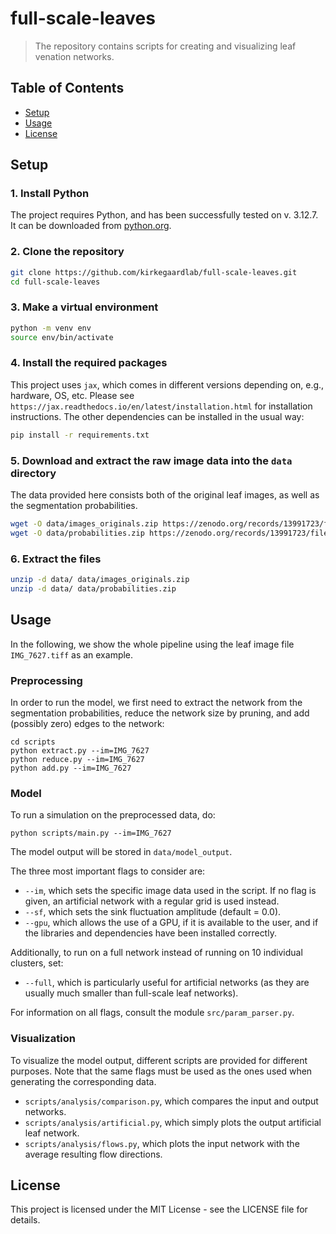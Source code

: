 # full-scale-leaves 
> The repository contains scripts for creating and visualizing leaf venation networks.


## Table of Contents

- [Setup](#setup)
- [Usage](#usage)
- [License](#license)

## Setup

### 1. Install Python
The project requires Python, and has been successfully tested on v. 3.12.7. It can be downloaded from [python.org](https://www.python.org/downloads/).

### 2. Clone the repository
```sh
git clone https://github.com/kirkegaardlab/full-scale-leaves.git
cd full-scale-leaves
```

### 3. Make a virtual environment
```sh
python -m venv env
source env/bin/activate
```

### 4. Install the required packages
This project uses ```jax```, which comes in different versions depending on, e.g., hardware, OS, etc.
Please see ```https://jax.readthedocs.io/en/latest/installation.html``` for installation instructions.
The other dependencies can be installed in the usual way:

```sh
pip install -r requirements.txt
```

### 5. Download and extract the raw image data into the ```data``` directory
The data provided here consists both of the original leaf images, as well as the segmentation probabilities.
```sh
wget -O data/images_originals.zip https://zenodo.org/records/13991723/files/images_originals.zip
wget -O data/probabilities.zip https://zenodo.org/records/13991723/files/probabilities.zip
```

### 6. Extract the files
```sh
unzip -d data/ data/images_originals.zip
unzip -d data/ data/probabilities.zip
```

## Usage
In the following, we show the whole pipeline using the leaf image file ```IMG_7627.tiff``` as an example.

### Preprocessing
In order to run the model, we first need to extract the network from the segmentation probabilities,
reduce the network size by pruning, and add (possibly zero) edges to the network:
```
cd scripts
python extract.py --im=IMG_7627
python reduce.py --im=IMG_7627
python add.py --im=IMG_7627
```

### Model
To run a simulation on the preprocessed data, do:
```
python scripts/main.py --im=IMG_7627
```
The model output will be stored in ```data/model_output```.

The three most important flags to consider are:
* ```--im```, which sets the specific image data used in the script. If no flag is given, an artificial network with a regular grid is used instead.
* ```--sf```, which sets the sink fluctuation amplitude (default = 0.0).
* ```--gpu```, which allows the use of a GPU, if it is available to the user, and if the libraries and dependencies have been installed correctly.

Additionally, to run on a full network instead of running on 10 individual clusters, set:
* ```--full```, which is particularly useful for artificial networks (as they are usually much smaller than full-scale leaf networks).

For information on all flags, consult the module ```src/param_parser.py```.

### Visualization
To visualize the model output, different scripts are provided for different purposes. Note that the same flags must be used as the ones used when generating the corresponding data.
* ```scripts/analysis/comparison.py```, which compares the input and output networks.
* ```scripts/analysis/artificial.py```, which simply plots the output artificial leaf network.
* ```scripts/analysis/flows.py```, which plots the input network with the average resulting flow directions.

## License
This project is licensed under the MIT License - see the LICENSE file for details.